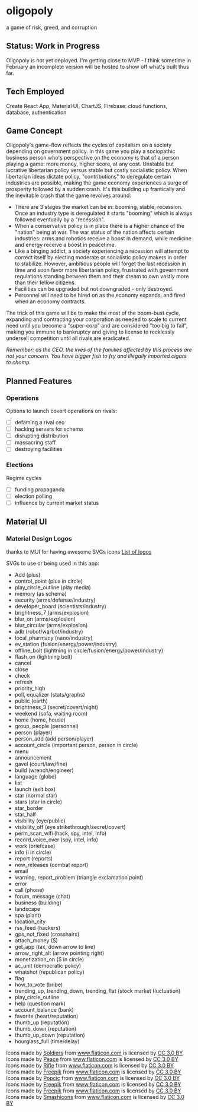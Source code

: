 # oligopoly
a game of risk, greed, and corruption

## Status: Work in Progress
Oligopoly is not yet deployed. I'm getting close to MVP - I think sometime in February an incomplete version will be hosted to show off what's built thus far.

## Tech Employed
Create React App, Material UI, ChartJS, Firebase: cloud functions, database, authentication

## Game Concept
Oligopoly's game-flow reflects the cycles of capitalism on a society depending on government policy. In this game you play a sociopathic business person who's perspective on the economy is that of a person playing a game: more money, higher score, at any cost. Unstable but lucrative libertarian policy versus stable but costly socialistic policy. When libertarian ideas dictate policy, "contributions" to deregulate certain industries are possible, making the game economy experiences a surge of prosperity followed by a sudden crash. It's this building up frantically and the inevitable crash that the game revolves around:

* There are 3 stages the market can be in: booming, stable, recession. Once an industry type is deregulated it starts "booming" which is always followed eventually by a "recession".
* When a conservative policy is in place there is a higher chance of the "nation" being at war. The war status of the nation affects certain industries: arms and robotics receive a boost in demand, while medicine and energy receive a boost in peacetime.
* Like a binging addict, a society experiencing a recession will attempt to correct itself by electing moderate or socialistic policy makers in order to stabilize. However, ambitious people will forget the last recession in time and soon favor more libertarian policy, frustrated with government regulations standing between them and their dream to own vastly more than their fellow citizens.
* Facilities can be upgraded but not downgraded - only destroyed.
* Personnel will need to be hired on as the economy expands, and fired when an economy contracts.

The trick of this game will be to make the most of the boom-bust cycle, expanding and contracting your corporation as needed to scale to current need until you become a "super-corp" and are considered "too big to fail", making you immune to bankruptcy and giving to license to recklessly undersell competition until all rivals are eradicated.

*Remember: as the CEO, the lives of the families affected by this process are not your concern. You have bigger fish to fry and illegally imported cigars to chomp.*

## Planned Features

### Operations
Options to launch covert operations on rivals:
* [ ] defaming a rival ceo
* [ ] hacking servers for schema
* [ ] disrupting distribution
* [ ] massacring staff
* [ ] destroying facilities

### Elections
Regime cycles
* [ ] funding propaganda
* [ ] election polling
* [ ] influence by current market status

## Material UI
### Material Design Logos
thanks to MUI for having awesome SVGs icons
[List of logos](https://material.io/tools/icons/?icon=input&style=baseline)

SVGs to use or being used in this app:

* Add (plus)
* control_point (plus in circle)
* play_circle_outline (play media)
* memory (as schema)
* security (arms/defense/industry)
* developer_board (scientists/industry)
* brightness_7 (arms/explosion)
* blur_on (arms/explosion)
* blur_circular (arms/explosion)
* adb (robot/warbot/industry)
* local_pharmacy (nano/industry)
* ev_station (fusion/energy/power/industry)
* offline_bolt (lightning in circle/fusion/energy/power/industry)
* flash_on (lightning bolt)
* cancel
* close
* check
* refresh
* priority_high
* poll, equalizer (stats/graphs)
* public (earth)
* brightness_3 (secret/covert/night)
* weekend (sofa, waiting room)
* home (home, house)
* group, people (personnel)
* person (player)
* person_add (add person/player)
* account_circle (important person, person in circle)
* menu
* announcement
* gavel (court/law/fine)
* build (wrench/engineer)
* language (globe)
* list
* launch (exit box)
* star (normal star)
* stars (star in circle)
* star_border
* star_half
* visibility (eye/public)
* visibility_off (eye strikethrough/secret/covert)
* perm_scan_wifi (hack, spy, intel, info)
* record_voice_over (spy, intel, info)
* work (briefcase)
* info (i in circle)
* report (reports)
* new_releases (combat report)
* email
* warning, report_problem (triangle exclamation point)
* error
* call (phone)
* forum, message (chat)
* business (building)
* landscape
* spa (plant)
* location_city
* rss_feed (hackers)
* gps_not_fixed (crosshairs)
* attach_money ($)
* get_app (tax, down arrow to line)
* arrow_right_alt (arrow pointing right)
* monetization_on ($ in circle)
* ac_unit (democratic policy)
* whatshot (republican policy)
* flag
* how_to_vote (bribe)
* trending_up, trending_down, trending_flat (stock market fluctuation)
* play_circle_outline
* help (question mark)
* account_balance (bank)
* favorite (heart/reputation)
* thumb_up (reputation)
* thumb_down (reputation)
* thumb_up_down (reputation)
* hourglass_full (time/delay)

<div>Icons made by <a href="https://www.flaticon.com/authors/freepik" title="Soldiers">Soldiers</a> from <a href="https://www.flaticon.com/"     title="Flaticon">www.flaticon.com</a> is licensed by <a href="http://creativecommons.org/licenses/by/3.0/"     title="Creative Commons BY 3.0" target="_blank">CC 3.0 BY</a></div>
<div>Icons made by <a href="https://www.flaticon.com/authors/freepik" title="Peace">Peace</a> from <a href="https://www.flaticon.com/"     title="Flaticon">www.flaticon.com</a> is licensed by <a href="http://creativecommons.org/licenses/by/3.0/"     title="Creative Commons BY 3.0" target="_blank">CC 3.0 BY</a></div>
<div>Icons made by <a href="https://www.flaticon.com/authors/freepik" title="Rifle">Rifle</a> from <a href="https://www.flaticon.com/"     title="Flaticon">www.flaticon.com</a> is licensed by <a href="http://creativecommons.org/licenses/by/3.0/"     title="Creative Commons BY 3.0" target="_blank">CC 3.0 BY</a></div>
<div>Icons made by <a href="http://www.freepik.com" title="Freepik">Freepik</a> from <a href="https://www.flaticon.com/" title="Flaticon">www.flaticon.com</a> is licensed by <a href="http://creativecommons.org/licenses/by/3.0/" title="Creative Commons BY 3.0" target="_blank">CC 3.0 BY</a></div>
<div>Icons made by <a href="https://www.flaticon.com/authors/popcic" title="Popcic">Popcic</a> from <a href="https://www.flaticon.com/" title="Flaticon">www.flaticon.com</a> is licensed by <a href="http://creativecommons.org/licenses/by/3.0/" title="Creative Commons BY 3.0" target="_blank">CC 3.0 BY</a></div>
<div>Icons made by <a href="https://www.flaticon.com/authors/freepik" title="Freepik">Freepik</a> from <a href="https://www.flaticon.com/" 		    title="Flaticon">www.flaticon.com</a> is licensed by <a href="http://creativecommons.org/licenses/by/3.0/" 		    title="Creative Commons BY 3.0" target="_blank">CC 3.0 BY</a></div>
<div>Icons made by <a href="https://www.flaticon.com/authors/freepik" title="Freepik">Freepik</a> from <a href="https://www.flaticon.com/" 		    title="Flaticon">www.flaticon.com</a> is licensed by <a href="http://creativecommons.org/licenses/by/3.0/" 		    title="Creative Commons BY 3.0" target="_blank">CC 3.0 BY</a></div>
<div>Icons made by <a href="https://www.flaticon.com/authors/smashicons" title="Smashicons">Smashicons</a> from <a href="https://www.flaticon.com/" 		    title="Flaticon">www.flaticon.com</a> is licensed by <a href="http://creativecommons.org/licenses/by/3.0/" 		    title="Creative Commons BY 3.0" target="_blank">CC 3.0 BY</a></div>
